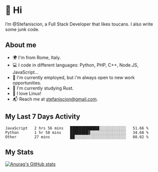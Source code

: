 # 👋 Hi

I’m @Stefaniscion, a Full Stack Developer that likes toucans.
I also write some junk code.

## About me

- 🌍 I'm from Rome, Italy.
- 💻 I code in different languages: Python, PHP, C++, Node.JS, JavaScript...
- 💼 I'm currently employed, but i'm always open to new work opportunities.
- 🌱 I'm currently studying Rust.
- 🐧 I love Linux!
- 📬 Reach me at stefaniscion@gmail.com.

## My Last 7 Days Activity
<!--START_SECTION:waka-->

```text
JavaScript   2 hrs 56 mins   █████████████░░░░░░░░░░░░   51.66 %
Python       1 hr 58 mins    ████████▓░░░░░░░░░░░░░░░░   34.68 %
Other        27 mins         ██░░░░░░░░░░░░░░░░░░░░░░░   08.02 %
```

<!--END_SECTION:waka-->

## My Stats
[![Anurag's GitHub stats](https://github-readme-stats.vercel.app/api?username=stefaniscion)](https://github.com/anuraghazra/github-readme-stats)
